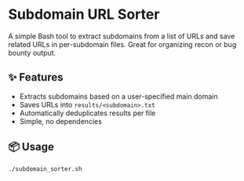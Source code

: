 # Subdomain URL Sorter

A simple Bash tool to extract subdomains from a list of URLs and save related URLs in per-subdomain files. Great for organizing recon or bug bounty output.

## ✨ Features

- Extracts subdomains based on a user-specified main domain
- Saves URLs into `results/<subdomain>.txt`
- Automatically deduplicates results per file
- Simple, no dependencies

## 📦 Usage

```bash
./subdomain_sorter.sh
